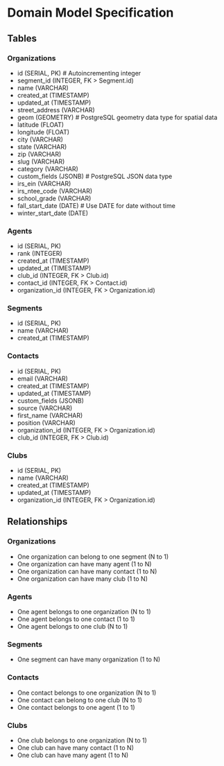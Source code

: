# Domain Model Specification

## Tables

### Organizations
- id (SERIAL, PK) # Autoincrementing integer
- segment_id (INTEGER, FK > Segment.id)
- name (VARCHAR)
- created_at (TIMESTAMP)
- updated_at (TIMESTAMP)
- street_address (VARCHAR)
- geom (GEOMETRY) # PostgreSQL geometry data type for spatial data
- latitude (FLOAT)
- longitude (FLOAT)
- city (VARCHAR)
- state (VARCHAR)
- zip (VARCHAR)
- slug (VARCHAR)
- category (VARCHAR)
- custom_fields (JSONB) # PostgreSQL JSON data type
- irs_ein (VARCHAR)
- irs_ntee_code (VARCHAR)
- school_grade (VARCHAR)
- fall_start_date (DATE) # Use DATE for date without time
- winter_start_date (DATE)

### Agents
- id (SERIAL, PK)
- rank (INTEGER)
- created_at (TIMESTAMP)
- updated_at (TIMESTAMP)
- club_id (INTEGER, FK > Club.id)
- contact_id (INTEGER, FK > Contact.id)
- organization_id (INTEGER, FK > Organization.id)

### Segments
- id (SERIAL, PK)
- name (VARCHAR)
- created_at (TIMESTAMP)

### Contacts
- id (SERIAL, PK)
- email (VARCHAR)
- created_at (TIMESTAMP)
- updated_at (TIMESTAMP)
- custom_fields (JSONB)
- source (VARCHAR)
- first_name (VARCHAR)
- position (VARCHAR)
- organization_id (INTEGER, FK > Organization.id)
- club_id (INTEGER, FK > Club.id)

### Clubs
- id (SERIAL, PK)
- name (VARCHAR)
- created_at (TIMESTAMP)
- updated_at (TIMESTAMP)
- organization_id (INTEGER, FK > Organization.id)

## Relationships

### Organizations
- One organization can belong to one segment (N to 1)
- One organization can have many agent (1 to N)
- One organization can have many contact (1 to N)
- One organization can have many club (1 to N)


### Agents
- One agent belongs to one organization (N to 1)
- One agent belongs to one contact (1 to 1)
- One agent belongs to one club (N to 1)

### Segments
- One segment can have many organization (1 to N)

### Contacts
- One contact belongs to one organization (N to 1)
- One contact can belong to one club (N to 1)
- One contact belongs to one agent (1 to 1)

### Clubs
- One club belongs to one organization (N to 1)
- One club can have many contact (1 to N)
- One club can have many agent (1 to N)

